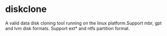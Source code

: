 # diskclone
A valid data disk cloning tool running on the linux platform.Support mbr, gpt and lvm disk formats. Support ext* and ntfs partition format.
